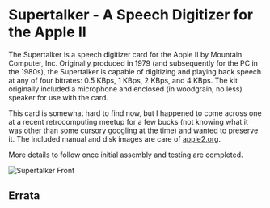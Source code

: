 # Supertalker - A Speech Digitizer for the Apple II

The Supertalker is a speech digitizer card for the Apple II by Mountain Computer, Inc. Originally produced in 1979 (and subsequently for the PC in the 1980s), the Supertalker is capable of digitizing and playing back speech at any of four bitrates: 0.5 KBps, 1 KBps, 2 KBps, and 4 KBps. The kit originally included a microphone and enclosed (in woodgrain, no less) speaker for use with the card.

This card is somewhat hard to find now, but I happened to come across one at a recent retrocomputing meetup for a few bucks (not knowing what it was other than some cursory googling at the time) and wanted to preserve it. The included manual and disk images are care of [apple2.org](https://mirrors.apple2.org.za/Apple%20II%20Documentation%20Project/Interface%20Cards/Speech/Mountain%20Computer%20Supertalker/).

More details to follow once initial assembly and testing are completed.

![Supertalker Front](/images/pcb_front_angle_render.png)
 
## Errata